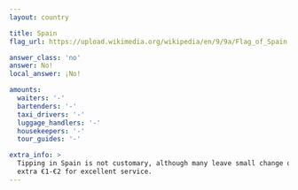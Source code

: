 ```yaml
---
layout: country

title: Spain
flag_url: https://upload.wikimedia.org/wikipedia/en/9/9a/Flag_of_Spain.svg

answer_class: 'no'
answer: No!
local_answer: ¡No!

amounts:
  waiters: '-'
  bartenders: '-'
  taxi_drivers: '-'
  luggage_handlers: '-'
  housekeepers: '-'
  tour_guides: '-'

extra_info: >
  Tipping in Spain is not customary, although many leave small change or an
  extra €1-€2 for excellent service.
---
```

